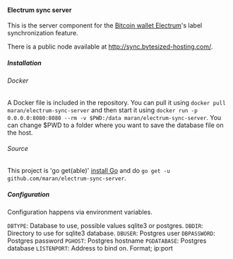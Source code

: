 #### Electrum sync server
This is the server component for the [Bitcoin wallet Electrum](http://electrum.org)'s label synchronization feature.

There is a public node available at http://sync.bytesized-hosting.com/.

##### Installation

###### Docker
A Docker file is included in the repository. You can pull it using `docker pull maran/electrum-sync-server` and then start it using `docker run -p 0.0.0.0:8080:8080 --rm -v $PWD:/data maran/electrum-sync-server`. You can change $PWD to a folder where you want to save the database file on the host.

###### Source
This project is 'go get(able)' [install Go](http://golang.org/doc/install) and do `go get -u github.com/maran/electrum-sync-server`.

##### Configuration

Configuration happens via environment variables.

`DBTYPE`: Database to use, possible values sqlite3 or postgres.
`DBDIR`: Directory to use for sqlite3 database.
`DBUSER`: Postgres user
`DBPASSWORD`: Postgres password
`PGHOST`: Postgres hostname
`PGDATABASE`: Postgres database
`LISTENPORT`: Address to bind on. Format; ip:port
